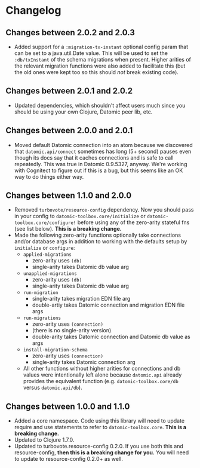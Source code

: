 # Changelog

## Changes between 2.0.2 and 2.0.3

* Added support for a `:migration-tx-instant` optional config param that can be set to a java.util.Date value.
  This will be used to set the `:db/txInstant` of the schema migrations when present. Higher arities of the relevant
  migration functions were also added to facilitate this (but the old ones were kept too so this should _not_ break
  existing code).

## Changes between 2.0.1 and 2.0.2

* Updated dependencies, which shouldn't affect users much since you should be
  using your own Clojure, Datomic peer lib, etc.

## Changes between 2.0.0 and 2.0.1

* Moved default Datomic connection into an atom because we discovered that
  `datomic.api/connect` sometimes has long (5+ second) pauses even though its
  docs say that it caches connections and is safe to call repeatedly. This was
  true in Datomic 0.9.5327, anyway. We're working with Cognitect to figure out
  if this is a bug, but this seems like an OK way to do things either way.

## Changes between 1.1.0 and 2.0.0

* Removed `turbovote/resource-config` dependency. Now you should pass in your
  config to `datomic-toolbox.core/initialize` or `datomic-toolbox.core/configure!`
  before using any of the zero-arity stateful fns (see list below).
  **This is a breaking change.**
* Made the following zero-arity functions optionally take connections and/or
  database args in addition to working with the defaults setup by `initialize`
  or `configure`:
    * `applied-migrations`
        * zero-arity uses `(db)`
        * single-arity takes Datomic db value arg
    * `unapplied-migrations`
        * zero-arity uses `(db)`
        * single-arity takes Datomic db value arg
    * `run-migration`
        * single-arity takes migration EDN file arg
        * double-artiy takes Datomic connection and migration EDN file args
    * `run-migrations`
        * zero-arity uses `(connection)`
        * (there is no single-arity version)
        * double-arity takes Datomic connection and Datomic db value as args
    * `install-migration-schema`
        * zero-arity uses `(connection)`
        * single-arity takes Datomic connection arg
    * All other functions without higher arities for connections and db values
      were intentionally left alone because `datomic.api` already provides the
      equivalent function (e.g. `datomic-toolbox.core/db` versus `datomic.api/db`).

## Changes between 1.0.0 and 1.1.0

* Added a core namespace. Code using this library will need to update
  require and use statements to refer to `datomic-toolbox.core`.
  **This is a breaking change.**
* Updated to Clojure 1.7.0.
* Updated to turbovote.resource-config 0.2.0. If you use both this and
  resource-config, **then this is a breaking change for you.** You
  will need to update to resource-config 0.2.0+ as well.
